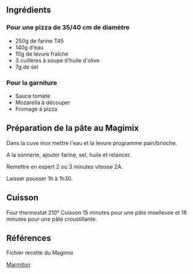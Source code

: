 
## Ingrédients

### Pour une pizza de 35/40 cm de diamètre

- 250g de farine T45
- 140g d'eau
- 10g de levure fraîche
- 3 cuillères à soupe d'huile d'olive
- 7g de sel

### Pour la garniture
- Sauce tomate
- Mozarella à découper
- Fromage à pizza

## Préparation de la pâte au Magimix

Dans la cuve inox mettre l'eau et la levure programme pain/brioche.

A la sonnerie, ajouter farine, sel, huile et relancer.

Remettre en expert 2 ou 3 minutes vitesse 2A.

Laisser pousser 1h à 1h30.

## Cuisson

Four thermostat 210°
Cuisson 15 minutes pour une pâte moelleuse et 18 minutes pour une pâte croustillante.

## Références

Fichier recette du Magimix

[Marmiton](https://www.marmiton.org/recettes/recette_pizza-maison_313213.aspx)
